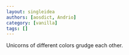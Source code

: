 ```yaml
---
layout: singleidea
authors: [aosdict, Andrio]
category: [vanilla]
tags: []
---
```

Unicorns of different colors grudge each other.
